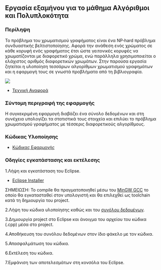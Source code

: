 ## Εργασία εξαμήνου για το μάθημα Αλγόριθμοι και Πολυπλοκότητα



### Περίληψη

Το πρόβλημα του χρωματισμού γραφήματος είναι ένα NP‐hard πρόβλημα συνδυαστικής βελτιστοποίησης. Αφορά την ανάθεση ενός χρώματος σε κάθε κορυφή ενός γραφήματος έτσι ώστε γειτονικές κορυφές να χρωματίζονται με διαφορετικό χρώμα, ενώ παράλληλα χρησιμοποιείται ο ελάχιστος αριθμός διαφορετικών χρωμάτων. Στην παρούσα εργασία ζητείται η υλοποίηση τεσσάρων αλγορίθμων χρωματισμού γραφημάτων και η εφαρμογή τους σε γνωστά προβλήματα από τη βιβλιογραφία.

![](https://www.mathworks.com/matlabcentral/mlc-downloads/downloads/submissions/19218/versions/1/previews/matgraph/samples/html/coloring_01.PNG)


* [Τεχνική Αναφορά](./doc)

### Σύντομη περιγραφή της εφαρμογής

Η συγκεκριμένη εφαρμογή διαβάζει ένα σύνολο δεδομένων και στη συνέχεια υπολογίζει τα στατιστικά τους στοιχεία και επιλύει το πρόβλημα χρωματισμού γραφήματος με τέσσερις διαφορετικούς αλγορίθμους.

### Κώδικας Υλοποίησης

* [Κώδικας Εφαρμογής](./src)

### Οδηγίες εγκατάστασης και εκτέλεσης

1.Λήψη και εγκατάσταση του Eclipse.

* [Eclipse Installer](https://www.eclipse.org/downloads/packages/)

ΣΗΜΕΙΩΣΗ: Το compile θα πραγματοποιηθεί μέσω του [MinGW GCC](https://jmeubank.github.io/tdm-gcc/) το οποίο θα εγκατασταθεί στον υπολογιστή και θα επιλεχθεί ως toolchain κατά τη δημιουργία του project.

2.Λήψη του κώδικα υλοποίησης καθώς και του [συνόλου δεδομένων](./toronto-dataset).

3.Δημιουργία project στο Eclipse και άνοιγμα του αρχείου του κώδικα (.cpp) μέσα στο project.

4.Αποθήκευση του συνόλου δεδομένων στον ίδιο φάκελο με τον κώδικα.

5.Απασφαλμάτωση του κώδικα.

6.Εκτέλεση του κώδικα.

7.Εμφάνιση των αποτελεσμάτων στη κονσόλα του Eclipse.
